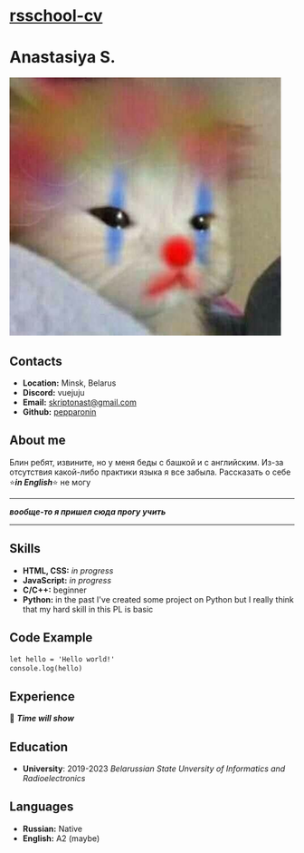 # [rsschool-cv](https://pepparonin.github.io/rsschool-cv/)

# Anastasiya S.

![kitty](./img/clown-kitty.jpg "Also me")

## Contacts
* **Location:** Minsk, Belarus
* **Discord:** vuejuju
* **Email:** skriptonast@gmail.com
* **Github:** [pepparonin](https://github.com/pepparonin)

## About me
Блин ребят, извините, но у меня беды с башкой и с английским. Из-за отсутствия какой-либо практики языка я все забыла. Рассказать о себе ⭐***in English***⭐ не могу 
***
**_вообще-то я пришел сюда прогу учить_**
***
## Skills
* **HTML, CSS:** _in progress_
* **JavaScript:** _in progress_
* **C/C++:** beginner
* **Python:** in the past I've created some project on Python but I really think that my hard skill in this PL is basic
## Code Example
```
let hello = 'Hello world!'
console.log(hello)
```
## Experience
🌚 ___Time will show___
## Education
* **University**: 2019-2023 _Belarussian State Unversity of Informatics and Radioelectronics_ 
## Languages
* **Russian:** Native
* **English:** A2 (maybe)